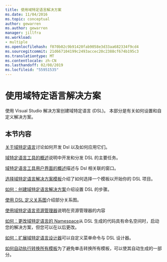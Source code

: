 ```yaml
---
title: 使用域特定语言解决方案
ms.date: 11/04/2016
ms.topic: conceptual
author: gewarren
ms.author: gewarren
manager: jillfra
ms.workload:
- multiple
ms.openlocfilehash: f070b02c9b91420fab9058e3d33aa682334f9cd4
ms.sourcegitcommit: 21d667104199c2493accec20c2388cf674b195c3
ms.translationtype: MT
ms.contentlocale: zh-CN
ms.lasthandoff: 02/08/2019
ms.locfileid: "55951535"
---
```

# <a name="working-with-domain-specific-language-solutions"></a>使用域特定语言解决方案
使用 Visual Studio 解决方案创建域特定语言 (DSL)。 本部分是有关如何设置和自定义解决方案。

## <a name="in-this-section"></a>本节内容
 [关于域特定语言](../modeling/about-domain-specific-languages.md)讨论如何开发 Dsl 以及如何应用它们。

 [域特定语言工具的概述](../modeling/overview-of-domain-specific-language-tools.md)说明中开发和分发 DSL 的主要任务。

 [域特定语言工具用户界面的概述](../modeling/overview-of-the-domain-specific-language-tools-user-interface.md)描述与 Dsl 相关联的窗口。

 [选择域特定语言解决方案模板](../modeling/choosing-a-domain-specific-language-solution-template.md)介绍了如何选择一个模板以开始你的 DSL 项目。

 [如何：创建域特定语言解决方案](../modeling/how-to-create-a-domain-specific-language-solution.md)介绍设置 DSL 的步骤。

 [使用 DSL 定义关系图](../modeling/working-with-the-dsl-definition-diagram.md)介绍部分关系图。

 [使用域特定语言资源管理器](../modeling/working-with-the-domain-specific-language-explorer.md)说明在资源管理器的内容

 [如何：更改域特定语言的 Namespace](../modeling/how-to-change-the-namespace-of-a-domain-specific-language.md)从 DSL 生成的代码具有命名空间时，启动您的解决方案，但您可以在以后更改。

 [如何：扩展域特定语言设计器](../modeling/how-to-extend-the-domain-specific-language-designer.md)可以自定义菜单命令与 DSL 设计器。

 [如何自动执行转换所有模板](/previous-versions/visualstudio/visual-studio-2012/ff521399\(v\=vs.110\))为了避免单击转换所有模板，可以使其自动生成的一部分。